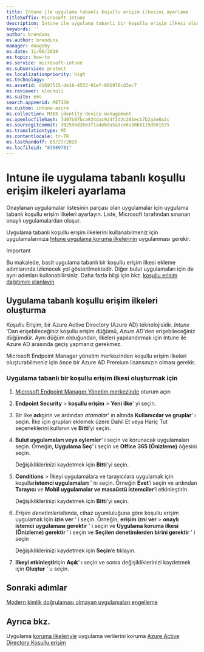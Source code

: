 ```yaml
---
title: Intune ile uygulama tabanlı koşullu erişim ilkesini ayarlama
titleSuffix: Microsoft Intune
description: Intune ile uygulama tabanlı bir koşullu erişim ilkesi oluşturmayı öğrenin.
keywords: ''
author: brenduns
ms.author: brenduns
manager: dougeby
ms.date: 11/06/2019
ms.topic: how-to
ms.service: microsoft-intune
ms.subservice: protect
ms.localizationpriority: high
ms.technology: ''
ms.assetid: d1693515-de18-4553-91ef-801976cd3ec7
ms.reviewer: elocholi
ms.suite: ems
search.appverid: MET150
ms.custom: intune-azure
ms.collection: M365-identity-device-management
ms.openlocfilehash: 7d07b87bca934dac924f2d2c281ecb7b2a2e8a2c
ms.sourcegitcommit: 302556d3b03f1a4eb9a5a9ce6138b8119d901575
ms.translationtype: MT
ms.contentlocale: tr-TR
ms.lasthandoff: 05/27/2020
ms.locfileid: "83989781"
---
```

# <a name="set-up-app-based-conditional-access-policies-with-intune"></a>Intune ile uygulama tabanlı koşullu erişim ilkeleri ayarlama

Onaylanan uygulamalar listesinin parçası olan uygulamalar için uygulama tabanlı koşullu erişim ilkeleri ayarlayın. Liste, Microsoft tarafından sınanan onaylı uygulamalardan oluşur.

Uygulama tabanlı koşullu erişim ilkelerini kullanabilmeniz için uygulamalarınıza [Intune uygulama koruma ilkelerinin](../apps/app-protection-policies.md) uygulanması gerekir.

> [!IMPORTANT]
> Bu makalede, basit uygulama tabanlı bir koşullu erişim ilkesi ekleme adımlarında izlenecek yol gösterilmektedir. Diğer bulut uygulamaları için de aynı adımları kullanabilirsiniz. Daha fazla bilgi için bkz. [koşullu erişim dağıtımını planlayın](https://docs.microsoft.com/azure/active-directory/conditional-access/plan-conditional-access)

## <a name="create-app-based-conditional-access-policies"></a>Uygulama tabanlı koşullu erişim ilkeleri oluşturma

Koşullu Erişim, bir Azure Active Directory (Azure AD) teknolojisidir. *Intune* 'Dan erişebileceğiniz koşullu erişim düğümü, *Azure AD*'den erişebileceğiniz düğümdür. Aynı düğüm olduğundan, ilkeleri yapılandırmak için Intune ile Azure AD arasında geçiş yapmanız gerekmez.

Microsoft Endpoint Manager yönetim merkezinden koşullu erişim ilkeleri oluşturabilmeniz için önce bir Azure AD Premium lisansınızın olması gerekir.

### <a name="to-create-an-app-based-conditional-access-policy"></a>Uygulama tabanlı bir koşullu erişim ilkesi oluşturmak için

1. [Microsoft Endpoint Manager Yönetim merkezinde](https://go.microsoft.com/fwlink/?linkid=2109431) oturum açın

2. **Endpoint Security**  >  **koşullu erişim**  >  **Yeni ilke**' yi seçin.

3. Bir ilke **adı**girin ve ardından *atamalar*' ın altında **Kullanıcılar ve gruplar**' ı seçin. İlke için grupları eklemek üzere Dahil Et veya Hariç Tut seçeneklerini kullanın ve **Bitti**’yi seçin.

4. **Bulut uygulamaları veya eylemler**' i seçin ve korunacak uygulamaları seçin. Örneğin, **Uygulama Seç**' i seçin ve **Office 365 (Önizleme)** öğesini seçin.

   Değişikliklerinizi kaydetmek için **Bitti**’yi seçin.

5. **Conditions**  >  İlkeyi uygulamalara ve tarayıcılara uygulamak için koşullar**istemci uygulamaları** ' nı seçin. Örneğin **Evet**’i seçin ve ardından **Tarayıcı** ve **Mobil uygulamalar ve masaüstü istemciler**’i etkinleştirin.

   Değişikliklerinizi kaydetmek için **Bitti**’yi seçin.

6. *Erişim denetimleri*altında, cihaz uyumluluğuna göre koşullu erişim uygulamak Için **izin ver** ' i seçin. Örneğin, **erişim izni ver**  >  **onaylı istemci uygulaması gerektir** ' i seçin ve **Uygulama koruma ilkesi (Önizleme) gerektir** ' i seçin ve **Seçilen denetimlerden birini gerektir** ' i seçin

   Değişikliklerinizi kaydetmek için **Seçin**’e tıklayın.

7. **Ilkeyi etkinleştir**için **Açık**' ı seçin ve sonra değişikliklerinizi kaydetmek için **Oluştur** ' u seçin.





## <a name="next-steps"></a>Sonraki adımlar
[Modern kimlik doğrulaması olmayan uygulamaları engelleme](app-modern-authentication-block.md)

## <a name="see-also"></a>Ayrıca bkz.

Uygulama [koruma ilkeleriyle](../apps/app-protection-policies.md) 
 uygulama verilerini koruma [Azure Active Directory Koşullu erişim](https://docs.microsoft.com/azure/active-directory/active-directory-conditional-access)
